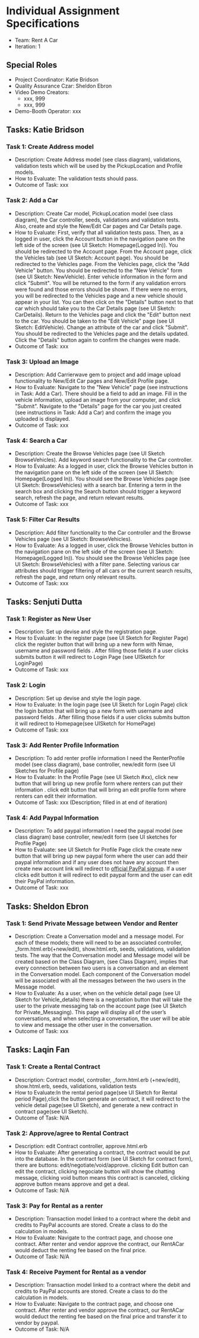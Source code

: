 # Individual Assignment Specifications

- Team: Rent A Car
- Iteration: 1

## Special Roles

- Project Coordinator: Katie Bridson
- Quality Assurance Czar: Sheldon Ebron
- Video Demo Creators:
  - xxx, 999
  - xxx, 999
- Demo-Booth Operator: xxx

## Tasks: Katie Bridson

### Task 1: Create Address model
- Description: Create Address model (see class diagram), validations, validation tests which will be used by the PickupLocation and Profile models.
- How to Evaluate: The validation tests should pass.
- Outcome of Task: xxx

### Task 2: Add a Car
- Description: Create Car model, PickupLocation model (see class diagram), the Car controller, seeds, validations and validation tests. Also, create and style the New/Edit Car pages and Car Details page.
- How to Evaluate: First, verify that all validation tests pass. Then, as a logged in user, click the Account button in the navigation pane on the left side of the screen (see UI Sketch: Homepage(Logged In)). You should be redirected to the Account page. From the Account page, click the Vehicles tab (see UI Sketch: Account page). You should be redirected to the Vehicles page. From the Vehicles page, click the "Add Vehicle" button. You should be redirected to the "New Vehicle" form (see UI Sketch: NewVehicle). Enter vehicle information in the form and click "Submit". You will be returned to the form if any validation errors were found and those errors should be shown. If there were no errors, you will be redirected to the Vehicles page and a new vehicle should appear in your list. You can then click on the "Details" button next to that car which should take you to the Car Details page (see UI Sketch: CarDetails). Return to the Vehicles page and click the "Edit" button next to the car. You should be taken to the "Edit Vehicle" page (see UI Sketch: EditVehicle). Change an attribute of the car and click "Submit". You should be redirected to the Vehicles page and the details updated. Click the "Details" button again to confirm the changes were made.
- Outcome of Task: xxx

### Task 3: Upload an Image
- Description: Add Carrierwave gem to project and add image upload functionality to New/Edit Car pages and New/Edit Profile page. 
- How to Evaluate: Navigate to the "New Vehicle" page (see instructions in Task: Add a Car). There should be a field to add an image. Fill in the vehicle information, upload an image from your computer, and click "Submit". Navigate to the "Details" page for the car you just created (see instructions in Task: Add a Car) and confirm the image you uploaded is displayed.
- Outcome of Task: xxx

### Task 4: Search a Car
- Description: Create the Browse Vehicles page (see UI Sketch BrowseVehicles). Add keyword search functionality to the Car controller.
- How to Evaluate: As a logged in user, click the Browse Vehicles button in the navigation pane on the left side of the screen (see UI Sketch: Homepage(Logged In)). You should see the Browse Vehicles page (see UI Sketch: BrowseVehicles) with a search bar. Entering a term in the search box and clicking the Search button should trigger a keyword search, refresh the page, and return relevant results.
- Outcome of Task: xxx

### Task 5: Filter Car Results
- Description: Add filter functionality to the Car controller and the Browse Vehicles page (see UI Sketch: BrowseVehicles).
- How to Evaluate: As a logged in user, click the Browse Vehicles button in the navigation pane on the left side of the screen (see UI Sketch: Homepage(Logged In)). You should see the Browse Vehicles page (see UI Sketch: BrowseVehicles) with a filter pane. Selecting various car attributes should trigger filtering of all cars or the current search results, refresh the page, and return only relevant results.
- Outcome of Task: xxx

## Tasks: Senjuti Dutta

### Task 1: Register as New User
- Description: Set up devise and style the registration page.
- How to Evaluate: In the register page (see UI Sketch for Register Page) click the register button that will bring up a new form with Nmae, username and password fields . After filling those fields if a user clicks submits button it will redirect to Login Page (see UISketch for LoginPage)
- Outcome of Task: xxx

### Task 2: Login
- Description: Set up devise and style the login page.
- How to Evaluate: In the login page (see UI Sketch for Login Page) click the login button that will bring up a new form with username and password fields . After filling those fields if a user clicks submits button it will redirect to Homepage(see UISketch for HomePage)
- Outcome of Task: xxx

### Task 3: Add Renter Profile Information
- Description: To add renter profile information I need the RenterProfile model (see class diagram), base controller, new/edit form (see UI Sketches for Profile page)
- How to Evaluate: In  the Profile Page (see UI Sketch #xx), click new button that will bring up new profile form where renters can put their information . click edit button that will bring an edit profile form where renters can edit their information.
- Outcome of Task: xxx (Description; filled in at end of iteration)

### Task 4: Add Paypal Information
- Description: To add paypal information I need the paypal model (see class diagram) base controller, new/edit form (see UI sketches for Profile Page)
- How to Evaluate: see UI Sketch for Profile Page click the create new button that will bring up  new paypal form where the user can add their paypal information and if any user does not have any account then create new account link  will redirect to [official PayPal signup](https://www.paypal.com/in/webapps/mpp/account-selection). If a user clicks edit button it will redirect to edit paypal form and the user can edit their PayPal information.
- Outcome of Task: xxx

## Tasks: Sheldon Ebron

### Task 1: Send Private Message between Vendor and Renter
- Description: Create a Conversation model and a message model. For each of these models; there will need to be an associated controller, _form.html.erb(+new/edit), show.html.erb, seeds, validations, validation tests. The way that the Conversation model and Message model will be created based on the Class Diagram, (see Class Diagram), implies that every connection between two users is a conversation and an element in the Conversation model. Each component of the Conversation model will be associated with all the messages between the two users in the Message model.
- How to Evaluate: As a user, when on the vehicle detail page (see UI Sketch for Vehicle_details) there is a negotiation button that will take the user to the private messaging tab on the account page (see UI Sketch for  Private_Messaging). This page will display all of the user’s conversations, and when selecting a conversation, the user will be able to view and message the other user in the conversation.
- Outcome of Task: xxx

## Tasks: Laqin Fan

### Task 1: Create a Rental Contract
- Description: Contract model, controller, _form.html.erb (+new/edit), show.html.erb, seeds, validations, validation tests
- How to Evaluate:In the rental period page(see UI Sketch for Rental period Page),click the button generate an contract, it will redirect to the vehicle detail page(see UI Sketch), and generate a new contract in contract page(see UI Sketch). 
- Outcome of Task: N/A

### Task 2: Approve/agree to Rental Contract
- Description: edit Contract controller, approve.html.erb
- How to Evaluate: After generating a contract, the contract would be put into the database. In the contract form (see UI Sketch for contract form), there are buttons: edit/negotiate/void/approve. clicking Edit button can edit the contract, clicking negociate button will show the chatting message, clicking void button means this contract is canceled, clicking approve button means approve and get a deal.
- Outcome of Task: N/A

### Task 3: Pay for Rental as a renter
- Description: Transaction model linked to a contract where the debit and credits to PayPal accounts are stored. Create a class to do the calculation in models.
- How to Evaluate: Navigate to the contract page, and choose one contract. After renter and vendor approve the contract, our RentACar would deduct the renting fee based on the final price. 
- Outcome of Task: N/A

### Task 4: Receive Payment for Rental as a vendor
- Description: Transaction model linked to a contract where the debit and credits to PayPal accounts are stored. Create a class to do the calculation in models.
- How to Evaluate: Navigate to the contract page, and choose one contract. After renter and vendor approve the contract, our RentACar would deduct the renting fee based on the final price and transfer it to vendor by paypal.
- Outcome of Task: N/A
